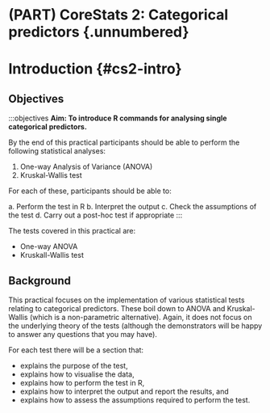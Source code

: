 # (PART) CoreStats 2: Categorical predictors {.unnumbered}

# Introduction {#cs2-intro}

## Objectives
:::objectives
**Aim: To introduce R commands for analysing single categorical predictors.**

By the end of this practical participants should be able to perform the following statistical analyses:

1.	One-way Analysis of Variance (ANOVA)
2.	Kruskal-Wallis test

For each of these, participants should be able to:

a.	Perform the test in R
b.	Interpret the output
c.	Check the assumptions of the test
d.	Carry out a post-hoc test if appropriate
:::

The tests covered in this practical are:

-	One-way ANOVA
-	Kruskall-Wallis test

## Background

This practical focuses on the implementation of various statistical tests relating to categorical predictors. These boil down to ANOVA and Kruskal-Wallis (which is a non-parametric alternative).
Again, it does not focus on the underlying theory of the tests (although the demonstrators will be happy to answer any questions that you may have).

For each test there will be a section that:

* explains the purpose of the test,
* explains how to visualise the data,
* explains how to perform the test in R,
* explains how to interpret the output and report the results, and 
* explains how to assess the assumptions required to perform the test.

